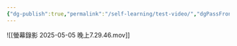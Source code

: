 ```yaml
---
{"dg-publish":true,"permalink":"/self-learning/test-video/","dgPassFrontmatter":true,"noteIcon":"","created":"2025-05-05T20:10:33.840+08:00","updated":"2025-05-05T20:10:48.581+08:00"}
---
```


![[螢幕錄影 2025-05-05 晚上7.29.46.mov]]